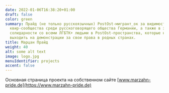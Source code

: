 ```yaml
---
date: 2022-01-06T16:38:20+01:00
draft: false
color: green
summary: Прайд (не только русскоязычных) PostOst-мигрант_ок за видимость
  квир-сообщества среди русскоговорящего общества Германии, а также в знак
  солидарности со всеми ЛГБТК+ людьми в PostOst-пространства, которые не могут
  выходить на демонстрации за свои права в родных странах.
title: Марцан Прайд
weight: 40
alt: some alt text
image: logo.jpg
menuIdentifier: projects
accent: false
---
```

Основная страница проекта на собственном сайте [www.marzahn-pride.de](https://www.marzahn-pride.de)